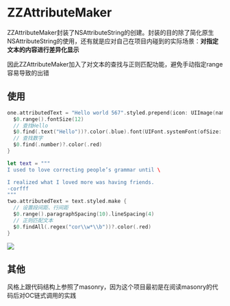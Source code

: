 # ZZAttributeMaker

ZZAttributeMaker封装了NSAttributeString的创建。封装的目的除了简化原生NSAttributeString的使用，还有就是应对自己在项目内碰到的实际场景：**对指定文本的内容进行差异化显示**

因此ZZAttributeMaker加入了对文本的查找与正则匹配功能，避免手动指定range容易导致的出错



## 使用

```swift
one.attributedText = "Hello world 567".styled.prepend(icon: UIImage(named: "icon_baby")!).make {
  $0.range().fontSize(12)
  // 查找Hello
  $0.find(.text("Hello"))?.color(.blue).font(UIFont.systemFont(ofSize: 14))
  // 查找数字
  $0.find(.number)?.color(.red)
}

let text = """
I used to love correcting people’s grammar until \

I realized what I loved more was having friends.
-corfff
"""
two.attributedText = text.styled.make {
  // 设置段间距、行间距
  $0.range().paragraphSpacing(10).lineSpacing(4)
  // 正则匹配文本
  $0.findAll(.regex("cor\\w*\\b"))?.color(.red)
}
```



![](/Users/mac/Documents/ios/ZZAttributeMaker/ScreenShot.png)

## 其他

风格上跟代码结构上参照了masonry，因为这个项目最初是在阅读masonry的代码后对OC链式调用的实践